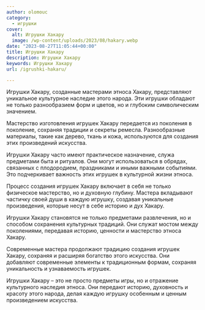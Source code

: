 ```yaml
---
author: olomouc
category:
  - игрушки
cover:
  alt: Игрушки Хакару
  image: /wp-content/uploads/2023/08/hakary.webp
date: "2023-08-27T11:05:44+00:00"
title: Игрушки Хакару
description: Игрушки Хакару
keywords: Игрушки Хакару
url: /igrushki-hakaru/

---
```

Игрушки Хакару, созданные мастерами этноса Хакару, представляют уникальное культурное наследие этого народа. Эти игрушки обладают не только разнообразием форм и цветов, но и глубоким символическим значением.

Мастерство изготовления игрушек Хакару передается из поколения в поколение, сохраняя традиции и секреты ремесла. Разнообразные материалы, такие как дерево, ткань и кожа, используются для создания этих произведений искусства.

Игрушки Хакару часто имеют практическое назначение, служа предметами быта и ритуалов. Они могут использоваться в обрядах, связанных с плодородием, праздниками и иными важными событиями. Это подчеркивает важность этих игрушек в культурной жизни этноса.

Процесс создания игрушек Хакару включает в себя не только физическое мастерство, но и духовную глубину. Мастера вкладывают частичку своей души в каждую игрушку, создавая уникальные произведения, которые несут в себе историю и дух Хакару.

Игрушки Хакару становятся не только предметами развлечения, но и способом сохранения культурных традиций. Они служат мостом между поколениями, передавая историю, ценности и мастерство этноса Хакару.

Современные мастера продолжают традицию создания игрушек Хакару, сохраняя и расширяя богатство этого искусства. Они добавляют современные элементы к традиционным формам, сохраняя уникальность и узнаваемость игрушек.

Игрушки Хакару – это не просто предметы игры, но и отражение культурного наследия этноса. Они передают историю, духовность и красоту этого народа, делая каждую игрушку особенным и ценным произведением искусства.
